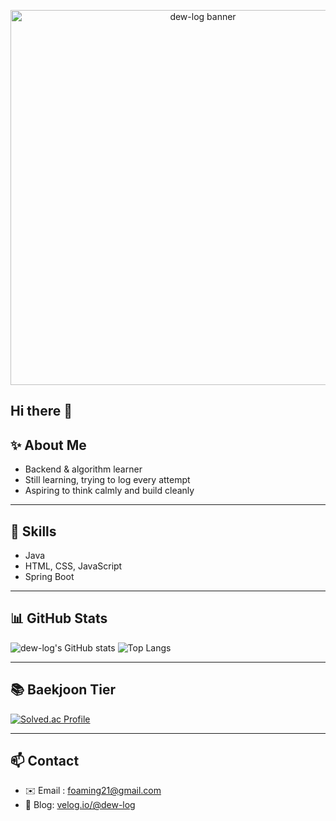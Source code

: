 <p align="center">
  <img src="https://images.unsplash.com/photo-1591181520189-abcb0735c65d?q=80&w=1374&auto=format&fit=crop&ixlib=rb-4.1.0&ixid=M3wxMjA3fDB8MHxwaG90by1wYWdlfHx8fGVufDB8fHx8fA%3D%3D" alt="dew-log banner" width="600" />
</p>

## Hi there 👋

## ✨ About Me
- Backend & algorithm learner  
- Still learning, trying to log every attempt
- Aspiring to think calmly and build cleanly

---
  
## 🌱 Skills
- Java
- HTML, CSS, JavaScript
- Spring Boot

---

## 📊 GitHub Stats
![dew-log's GitHub stats](https://github-readme-stats.vercel.app/api?username=dew-log&show_icons=true&theme=tokyonight)
![Top Langs](https://github-readme-stats.vercel.app/api/top-langs/?username=dew-log&layout=compact&theme=tokyonight)

---

## 📚 Baekjoon Tier
[![Solved.ac Profile](http://mazassumnida.wtf/api/generate_badge?boj=es998)](https://solved.ac/es998)

---

## 📫 Contact
- ✉️ Email : foaming21@gmail.com
- 💜 Blog: [velog.io/@dew-log](https://velog.io/@dew-log/posts)

